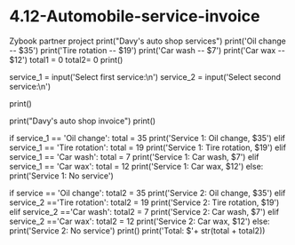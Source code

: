 # 4.12-Automobile-service-invoice
Zybook partner project
print("Davy's auto shop services")
print('Oil change -- $35')
print('Tire rotation -- $19')
print('Car wash -- $7')
print('Car wax -- $12')
total1 = 0
total2= 0
print()

service_1 = input('Select first service:\n')
service_2 = input('Select second service:\n')

print()

print("Davy's auto shop invoice")
print()

if service_1 == 'Oil change':
    total = 35
    print('Service 1: Oil change, $35')
elif service_1 == 'Tire rotation':
    total = 19
    print('Service 1: Tire rotation, $19')
elif service_1 == 'Car wash':
    total = 7
    print('Service 1: Car wash, $7')
elif service_1 == 'Car wax':
    total = 12
    print('Service 1: Car wax, $12')
else:
    print('Service 1: No service')
    
if service == 'Oil change':
    total2 = 35
    print('Service 2: Oil change, $35')
elif service_2 =='Tire rotation':
    total2 = 19
    print('Service 2: Tire rotation, $19')
elif service_2 =='Car wash':
    total2 = 7
    print('Service 2: Car wash, $7')
elif service_2 =='Car wax':
    total2 = 12
    print('Service 2: Car wax, $12')
else:
    print('Service 2: No service')
print()
print('Total: $'+ str(total + total2))
